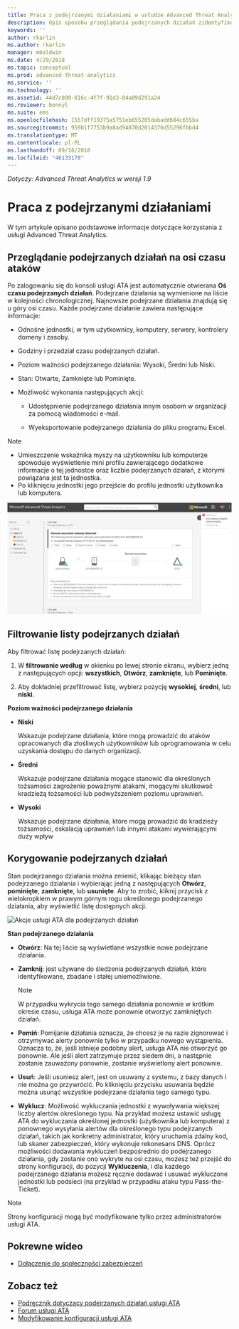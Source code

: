 ```yaml
---
title: Praca z podejrzanymi działaniami w usłudze Advanced Threat Analytics | Dokumentacja firmy Microsoft
description: Opis sposobu przeglądania podejrzanych działań zidentyfikowanych przez usługę ATA.
keywords: ''
author: rkarlin
ms.author: rkarlin
manager: mbaldwin
ms.date: 4/29/2018
ms.topic: conceptual
ms.prod: advanced-threat-analytics
ms.service: ''
ms.technology: ''
ms.assetid: 44d7c899-816c-4f7f-91d3-84a09d291a24
ms.reviewer: bennyl
ms.suite: ems
ms.openlocfilehash: 1557dff19375a5751eb655205dabadd684c655ba
ms.sourcegitcommit: 959b1f7753b9a8ad94870d2014376d55296fbbd4
ms.translationtype: MT
ms.contentlocale: pl-PL
ms.lasthandoff: 09/18/2018
ms.locfileid: "46133178"
---
```

*Dotyczy: Advanced Threat Analytics w wersji 1.9*



# <a name="working-with-suspicious-activities"></a>Praca z podejrzanymi działaniami
W tym artykule opisano podstawowe informacje dotyczące korzystania z usługi Advanced Threat Analytics.

## <a name="review-suspicious-activities-on-the-attack-time-line"></a>Przeglądanie podejrzanych działań na osi czasu ataków
Po zalogowaniu się do konsoli usługi ATA jest automatycznie otwierana **Oś czasu podejrzanych działań**. Podejrzane działania są wymienione na liście w kolejności chronologicznej. Najnowsze podejrzane działania znajdują się u góry osi czasu.
Każde podejrzane działanie zawiera następujące informacje:

-   Odnośne jednostki, w tym użytkownicy, komputery, serwery, kontrolery domeny i zasoby.

-   Godziny i przedział czasu podejrzanych działań.

-   Poziom ważności podejrzanego działania: Wysoki, Średni lub Niski.

-   Stan: Otwarte, Zamknięte lub Pominięte.

-   Możliwość wykonania następujących akcji:

    -   Udostępnienie podejrzanego działania innym osobom w organizacji za pomocą wiadomości e-mail.

    -   Wyeksportowanie podejrzanego działania do pliku programu Excel.

> [!NOTE]
> -   Umieszczenie wskaźnika myszy na użytkowniku lub komputerze spowoduje wyświetlenie mini profilu zawierającego dodatkowe informacje o tej jednostce oraz liczbie podejrzanych działań, z którymi powiązana jest ta jednostka.
> -   Po kliknięciu jednostki jego przejście do profilu jednostki użytkownika lub komputera.

![Obraz osi czasu podejrzanych działań usługi ATA](media/ATA-Suspicious-Activity-Timeline.JPG)

## <a name="filter-suspicious-activities-list"></a>Filtrowanie listy podejrzanych działań
Aby filtrować listę podejrzanych działań:

1.  W **filtrowanie według** w okienku po lewej stronie ekranu, wybierz jedną z następujących opcji: **wszystkich**, **Otwórz**, **zamknięte**, lub **Pominięte**.

2.  Aby dokładniej przefiltrować listę, wybierz pozycję **wysokiej**, **średni**, lub **niski**.

**Poziom ważności podejrzanego działania**

-   **Niski**

    Wskazuje podejrzane działania, które mogą prowadzić do ataków opracowanych dla złośliwych użytkowników lub oprogramowania w celu uzyskania dostępu do danych organizacji.

-   **Średni**

    Wskazuje podejrzane działania mogące stanowić dla określonych tożsamości zagrożenie poważnymi atakami, mogącymi skutkować kradzieżą tożsamości lub podwyższeniem poziomu uprawnień.

-   **Wysoki**

    Wskazuje podejrzane działania, które mogą prowadzić do kradzieży tożsamości, eskalacją uprawnień lub innymi atakami wywierającymi duży wpływ




## <a name="remediating-suspicious-activities"></a>Korygowanie podejrzanych działań
Stan podejrzanego działania można zmienić, klikając bieżący stan podejrzanego działania i wybierając jedną z następujących **Otwórz**, **pominięte**, **zamknięte**, lub **usunięte**.
Aby to zrobić, kliknij przycisk z wielokropkiem w prawym górnym rogu określonego podejrzanego działania, aby wyświetlić listę dostępnych akcji.

![Akcje usługi ATA dla podejrzanych działań](./media/sa-actions.png)

**Stan podejrzanego działania**

-   **Otwórz**: Na tej liście są wyświetlane wszystkie nowe podejrzane działania.

-   **Zamknij**: jest używane do śledzenia podejrzanych działań, które identyfikowane, zbadane i stałej uniemożliwione.

    > [!NOTE]
    > W przypadku wykrycia tego samego działania ponownie w krótkim okresie czasu, usługa ATA może ponownie otworzyć zamkniętych działań.

-   **Pomiń**: Pomijanie działania oznacza, że chcesz je na razie zignorować i otrzymywać alerty ponownie tylko w przypadku nowego wystąpienia. Oznacza to, że, jeśli istnieje podobny alert, usługa ATA nie otworzyć go ponownie. Ale jeśli alert zatrzymuje przez siedem dni, a następnie zostanie zauważony ponownie, zostanie wyświetlony alert ponownie.

- **Usuń**: Jeśli usuniesz alert, jest on usuwany z systemu, z bazy danych i nie można go przywrócić. Po kliknięciu przycisku usuwania będzie można usunąć wszystkie podejrzane działania tego samego typu.

- **Wyklucz**: Możliwość wykluczania jednostki z wywoływania większej liczby alertów określonego typu. Na przykład możesz ustawić usługę ATA do wykluczania określonej jednostki (użytkownika lub komputera) z ponownego wysyłania alertów dla określonego typu podejrzanych działań, takich jak konkretny administrator, który uruchamia zdalny kod, lub skaner zabezpieczeń, który wykonuje rekonesans DNS. Oprócz możliwości dodawania wykluczeń bezpośrednio do podejrzanego działania, gdy zostanie ono wykryte na osi czasu, możesz też przejść do strony konfiguracji, do pozycji **Wykluczenia**, i dla każdego podejrzanego działania możesz ręcznie dodawać i usuwać wykluczone jednostki lub podsieci (na przykład w przypadku ataku typu Pass-the-Ticket). 
> [!NOTE]
> Strony konfiguracji mogą być modyfikowane tylko przez administratorów usługi ATA.


## <a name="related-videos"></a>Pokrewne wideo
- [Dołączenie do społeczności zabezpieczeń](https://channel9.msdn.com/Shows/Microsoft-Security/Join-the-Security-Community)


## <a name="see-also"></a>Zobacz też
- [Podręcznik dotyczący podejrzanych działań usługi ATA](http://aka.ms/ataplaybook)
- [Forum usługi ATA](https://social.technet.microsoft.com/Forums/security/home?forum=mata)
- [Modyfikowanie konfiguracji usługi ATA](modifying-ata-center-configuration.md)
